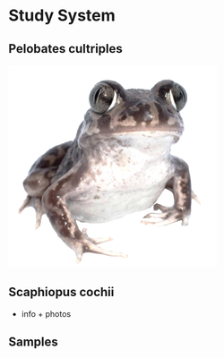 # Study System

## Pelobates cultriples
![](/images/adult.png)

## Scaphiopus cochii
- info + photos

## Samples
